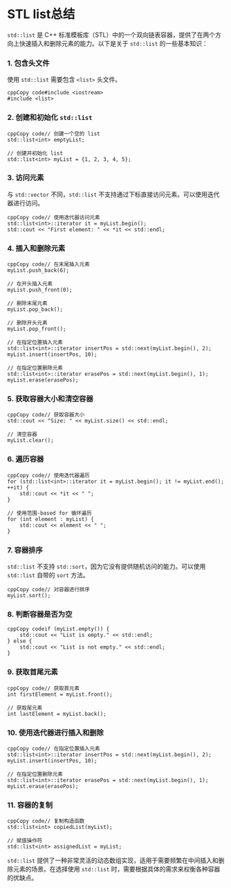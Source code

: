 # STL list总结

`std::list` 是 C++ 标准模板库（STL）中的一个双向链表容器，提供了在两个方向上快速插入和删除元素的能力。以下是关于 `std::list` 的一些基本知识：

### 1. 包含头文件

使用 `std::list` 需要包含 `<list>` 头文件。

```
cppCopy code#include <iostream>
#include <list>
```

### 2. 创建和初始化 `std::list`

```
cppCopy code// 创建一个空的 list
std::list<int> emptyList;

// 创建并初始化 list
std::list<int> myList = {1, 2, 3, 4, 5};
```

### 3. 访问元素

与 `std::vector` 不同，`std::list` 不支持通过下标直接访问元素。可以使用迭代器进行访问。

```
cppCopy code// 使用迭代器访问元素
std::list<int>::iterator it = myList.begin();
std::cout << "First element: " << *it << std::endl;
```

### 4. 插入和删除元素

```
cppCopy code// 在末尾插入元素
myList.push_back(6);

// 在开头插入元素
myList.push_front(0);

// 删除末尾元素
myList.pop_back();

// 删除开头元素
myList.pop_front();

// 在指定位置插入元素
std::list<int>::iterator insertPos = std::next(myList.begin(), 2);
myList.insert(insertPos, 10);

// 在指定位置删除元素
std::list<int>::iterator erasePos = std::next(myList.begin(), 1);
myList.erase(erasePos);
```

### 5. 获取容器大小和清空容器

```
cppCopy code// 获取容器大小
std::cout << "Size: " << myList.size() << std::endl;

// 清空容器
myList.clear();
```

### 6. 遍历容器

```
cppCopy code// 使用迭代器遍历
for (std::list<int>::iterator it = myList.begin(); it != myList.end(); ++it) {
    std::cout << *it << " ";
}

// 使用范围-based for 循环遍历
for (int element : myList) {
    std::cout << element << " ";
}
```

### 7. 容器排序

`std::list` 不支持 `std::sort`，因为它没有提供随机访问的能力。可以使用 `std::list` 自带的 `sort` 方法。

```
cppCopy code// 对容器进行排序
myList.sort();
```

### 8. 判断容器是否为空

```
cppCopy codeif (myList.empty()) {
    std::cout << "List is empty." << std::endl;
} else {
    std::cout << "List is not empty." << std::endl;
}
```

### 9. 获取首尾元素

```
cppCopy code// 获取首元素
int firstElement = myList.front();

// 获取尾元素
int lastElement = myList.back();
```

### 10. 使用迭代器进行插入和删除

```
cppCopy code// 在指定位置插入元素
std::list<int>::iterator insertPos = std::next(myList.begin(), 2);
myList.insert(insertPos, 10);

// 在指定位置删除元素
std::list<int>::iterator erasePos = std::next(myList.begin(), 1);
myList.erase(erasePos);
```

### 11. 容器的复制

```
cppCopy code// 复制构造函数
std::list<int> copiedList(myList);

// 赋值操作符
std::list<int> assignedList = myList;
```

`std::list` 提供了一种非常灵活的动态数组实现，适用于需要频繁在中间插入和删除元素的场景。在选择使用 `std::list` 时，需要根据具体的需求来权衡各种容器的优缺点。